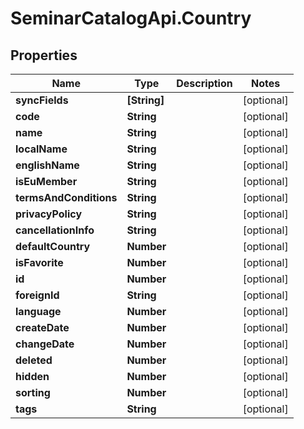 # SeminarCatalogApi.Country

## Properties
Name | Type | Description | Notes
------------ | ------------- | ------------- | -------------
**syncFields** | **[String]** |  | [optional] 
**code** | **String** |  | [optional] 
**name** | **String** |  | [optional] 
**localName** | **String** |  | [optional] 
**englishName** | **String** |  | [optional] 
**isEuMember** | **String** |  | [optional] 
**termsAndConditions** | **String** |  | [optional] 
**privacyPolicy** | **String** |  | [optional] 
**cancellationInfo** | **String** |  | [optional] 
**defaultCountry** | **Number** |  | [optional] 
**isFavorite** | **Number** |  | [optional] 
**id** | **Number** |  | [optional] 
**foreignId** | **String** |  | [optional] 
**language** | **Number** |  | [optional] 
**createDate** | **Number** |  | [optional] 
**changeDate** | **Number** |  | [optional] 
**deleted** | **Number** |  | [optional] 
**hidden** | **Number** |  | [optional] 
**sorting** | **Number** |  | [optional] 
**tags** | **String** |  | [optional] 


